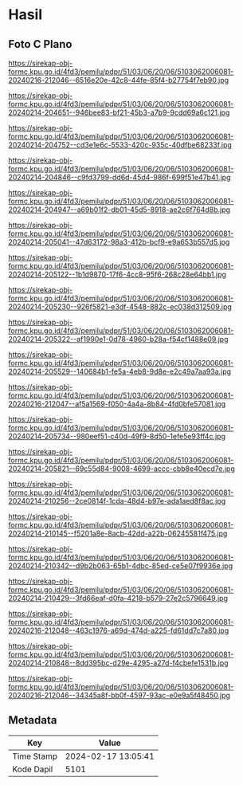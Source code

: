 # Hasil

## Foto C Plano

https://sirekap-obj-formc.kpu.go.id/4fd3/pemilu/pdpr/51/03/06/20/06/5103062006081-20240216-212046--6516e20e-42c8-44fe-85f4-b27754f7eb90.jpg

https://sirekap-obj-formc.kpu.go.id/4fd3/pemilu/pdpr/51/03/06/20/06/5103062006081-20240214-204651--946bee83-bf21-45b3-a7b9-9cdd69a6c121.jpg

https://sirekap-obj-formc.kpu.go.id/4fd3/pemilu/pdpr/51/03/06/20/06/5103062006081-20240214-204752--cd3e1e6c-5533-420c-935c-40dfbe68233f.jpg

https://sirekap-obj-formc.kpu.go.id/4fd3/pemilu/pdpr/51/03/06/20/06/5103062006081-20240214-204846--c9fd3799-dd6d-45d4-986f-699f51e47b41.jpg

https://sirekap-obj-formc.kpu.go.id/4fd3/pemilu/pdpr/51/03/06/20/06/5103062006081-20240214-204947--a69b01f2-db01-45d5-8918-ae2c6f764d8b.jpg

https://sirekap-obj-formc.kpu.go.id/4fd3/pemilu/pdpr/51/03/06/20/06/5103062006081-20240214-205041--47d63172-98a3-412b-bcf9-e9a653b557d5.jpg

https://sirekap-obj-formc.kpu.go.id/4fd3/pemilu/pdpr/51/03/06/20/06/5103062006081-20240214-205122--1b1d9870-17f6-4cc8-95f6-268c28e64bb1.jpg

https://sirekap-obj-formc.kpu.go.id/4fd3/pemilu/pdpr/51/03/06/20/06/5103062006081-20240214-205230--926f5821-e3df-4548-882c-ec038d312509.jpg

https://sirekap-obj-formc.kpu.go.id/4fd3/pemilu/pdpr/51/03/06/20/06/5103062006081-20240214-205322--af1990e1-0d78-4960-b28a-f54cf1488e09.jpg

https://sirekap-obj-formc.kpu.go.id/4fd3/pemilu/pdpr/51/03/06/20/06/5103062006081-20240214-205529--140684b1-fe5a-4eb8-9d8e-e2c49a7aa93a.jpg

https://sirekap-obj-formc.kpu.go.id/4fd3/pemilu/pdpr/51/03/06/20/06/5103062006081-20240216-212047--af5a1569-f050-4a4a-8b84-4fd0bfe57081.jpg

https://sirekap-obj-formc.kpu.go.id/4fd3/pemilu/pdpr/51/03/06/20/06/5103062006081-20240214-205734--980eef51-c40d-49f9-8d50-1efe5e93ff4c.jpg

https://sirekap-obj-formc.kpu.go.id/4fd3/pemilu/pdpr/51/03/06/20/06/5103062006081-20240214-205821--69c55d84-9008-4699-accc-cbb8e40ecd7e.jpg

https://sirekap-obj-formc.kpu.go.id/4fd3/pemilu/pdpr/51/03/06/20/06/5103062006081-20240214-210256--2ce0814f-1cda-48d4-b97e-ada1aed8f8ac.jpg

https://sirekap-obj-formc.kpu.go.id/4fd3/pemilu/pdpr/51/03/06/20/06/5103062006081-20240214-210145--f5201a8e-8acb-42dd-a22b-06245581f475.jpg

https://sirekap-obj-formc.kpu.go.id/4fd3/pemilu/pdpr/51/03/06/20/06/5103062006081-20240214-210342--d9b2b063-65b1-4dbc-85ed-ce5e07f9936e.jpg

https://sirekap-obj-formc.kpu.go.id/4fd3/pemilu/pdpr/51/03/06/20/06/5103062006081-20240214-210429--3fd66eaf-d0fa-4218-b579-27e2c5796649.jpg

https://sirekap-obj-formc.kpu.go.id/4fd3/pemilu/pdpr/51/03/06/20/06/5103062006081-20240216-212048--463c1976-a69d-474d-a225-fd61dd7c7a80.jpg

https://sirekap-obj-formc.kpu.go.id/4fd3/pemilu/pdpr/51/03/06/20/06/5103062006081-20240214-210848--8dd395bc-d29e-4295-a27d-f4cbefe1531b.jpg

https://sirekap-obj-formc.kpu.go.id/4fd3/pemilu/pdpr/51/03/06/20/06/5103062006081-20240216-212046--34345a8f-bb0f-4597-93ac-e0e9a5f48450.jpg


## Metadata

| Key        | Value               |
| ---------- | ------------------- |
| Time Stamp | 2024-02-17 13:05:41 |
| Kode Dapil | 5101                |



